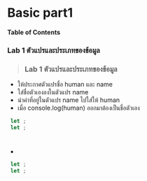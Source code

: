 # Basic part1

**Table of Contents**
### Lab 1 ตัวแปรและประเภทของข้อมูล


> ### Lab 1 ตัวแปรและประเภทของข้อมูล
- ให้ประกาศตัวแปรชื่อ human และ name
- ใส่ชื่อตัวเองลงในตัวแปร name
- นำค่าที่อยู่ในตัวแปร name ไปใส่ให้ human
- เมื่อ console.log(human) ออกมาต้องเป็นชื่อตัวเอง
```javascript
 let ;
 let ;
    
```

> ### 
- 
```javascript
 let ;
 let ;
    
```
